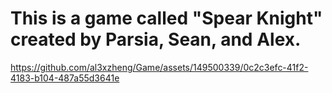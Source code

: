# This is a game called "Spear Knight" created by Parsia, Sean, and Alex.




https://github.com/al3xzheng/Game/assets/149500339/0c2c3efc-41f2-4183-b104-487a55d3641e

